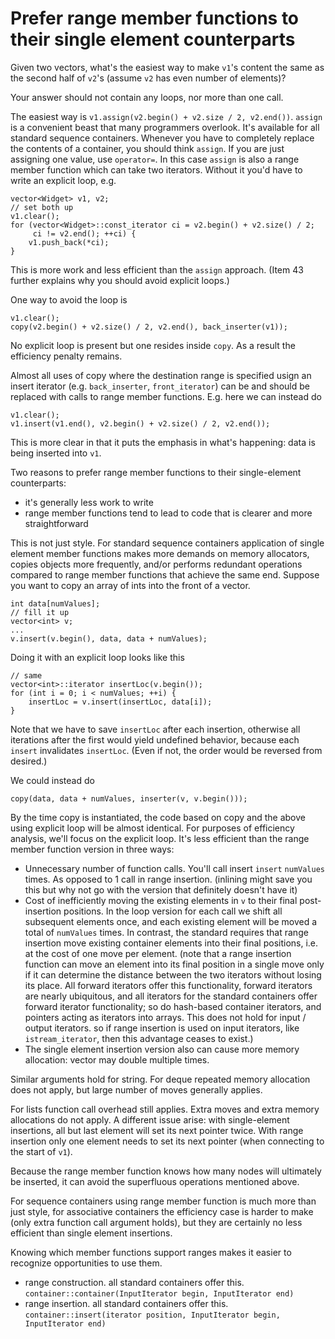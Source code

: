 # Prefer range member functions to their single element counterparts

Given two vectors, what's the easiest way to make `v1`'s content the same as the second half of `v2`'s (assume `v2` has even number of elements)?

Your answer should not contain any loops, nor more than one call.

The easiest way is `v1.assign(v2.begin() + v2.size / 2, v2.end())`.
`assign` is a convenient beast that many programmers overlook. It's available for all standard sequence containers. Whenever you have to completely replace the contents of a container, you should think `assign`. If you are just assigning one value, use `operator=`.
In this case `assign` is also a range member function which can take two iterators. Without it you'd have to write an explicit loop, e.g.
```
vector<Widget> v1, v2;
// set both up
v1.clear();
for (vector<Widget>::const_iterator ci = v2.begin() + v2.size() / 2;
     ci != v2.end(); ++ci) {
    v1.push_back(*ci);
}
```

This is more work and less efficient than the `assign` approach. (Item 43 further explains why you should avoid explicit loops.)

One way to avoid the loop is
```
v1.clear();
copy(v2.begin() + v2.size() / 2, v2.end(), back_inserter(v1));
```
No explicit loop is present but one resides inside `copy`. As a result the efficiency penalty remains.

Almost all uses of copy where the destination range is specified usign an insert iterator (e.g. `back_inserter`, `front_iterator`) can be and should be replaced with calls to range member functions.
E.g. here we can instead do
```
v1.clear();
v1.insert(v1.end(), v2.begin() + v2.size() / 2, v2.end());
```
This is more clear in that it puts the emphasis in what's happening: data is being inserted into `v1`.

Two reasons to prefer range member functions to their single-element counterparts:
* it's generally less work to write
* range member functions tend to lead to code that is clearer and more straightforward

This is not just style.
For standard sequence containers application of single element member functions makes more demands on memory allocators, copies objects more frequently, and/or performs redundant operations compared to range member functions that achieve the same end.
Suppose you want to copy an array of ints into the front of a vector.
```
int data[numValues];
// fill it up
vector<int> v;
...
v.insert(v.begin(), data, data + numValues);
```

Doing it with an explicit loop looks like this
```
// same
vector<int>::iterator insertLoc(v.begin());
for (int i = 0; i < numValues; ++i) {
    insertLoc = v.insert(insertLoc, data[i]);
}
```
Note that we have to save `insertLoc` after each insertion, otherwise all iterations after the first would yield undefined behavior, because each `insert` invalidates `insertLoc`. (Even if not, the order would be reversed from desired.)

We could instead do
```
copy(data, data + numValues, inserter(v, v.begin()));
```
By the time copy is instantiated, the code based on copy and the above using explicit loop will be almost identical.
For purposes of efficiency analysis, we'll focus on the explicit loop.
It's less efficient than the range member function version in three ways:
* Unnecessary number of function calls. You'll call insert `insert` `numValues` times. As opposed to 1 call in range insertion. (inlining might save you this but why not go with the version that definitely doesn't have it)
* Cost of inefficiently moving the existing elements in `v` to their final post-insertion positions. In the loop version for each call we shift all subsequent elements once, and each existing element will be moved a total of `numValues` times. In contrast, the standard requires that range insertion move existing container elements into their final positions, i.e. at the cost of one move per element. (note that a range insertion function can move an element into its final position in a single move only if it can determine the distance between the two iterators without losing its place. All forward iterators offer this functionality, forward iterators are nearly ubiquitous, and all iterators for the standard containers offer forward iterator functionality; so do hash-based container iterators, and pointers acting as iterators into arrays. This does not hold for input / output iterators. so if range insertion is used on input iterators, like `istream_iterator`, then this advantage ceases to exist.)
* The single element insertion version also can cause more memory allocation: vector may double multiple times.

Similar arguments hold for string. For deque repeated memory allocation does not apply, but large number of moves generally applies.

For lists function call overhead still applies. Extra moves and extra memory allocations do not apply. A different issue arise: with single-element insertions, all but last element will set its next pointer twice. With range insertion only one element needs to set its next pointer (when connecting to the start of `v1`).

Because the range member function knows how many nodes will ultimately be inserted, it can avoid the superfluous operations mentioned above.

For sequence containers using range member function is much more than just style, for associative containers the efficiency case is harder to make (only extra function call argument holds), but they are certainly no less efficient than single element insertions.

Knowing which member functions support ranges makes it easier to recognize opportunities to use them.
* range construction. all standard containers offer this. `container::container(InputIterator begin, InputIterator end)`
* range insertion. all standard containers offer this. `container::insert(iterator position, InputIterator begin, InputIterator end)`
